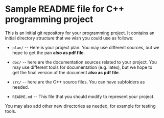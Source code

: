 # Sample README file for C++ programming project

This is an initial git repository for your programming project.
It contains an initial directory structure that we wish you could
use as follows:

  * `plan/` -- Here is your project plan. You may use different sources,
    but we hope to get the pan **also as pdf file**.

  * `doc/` -- here are the documentation sources related to your project.
    You may use different tools for documentation (e.g. latex),
    but we hope to get the final version of the document
    **also as pdf file**.

  * `src/` -- here are the C++ source files. You can have subfolders as needed.

  * `README.md` -- This file that you should modify to represent
    your project.

You may also add other new directories as needed, for example
for testing tools.
